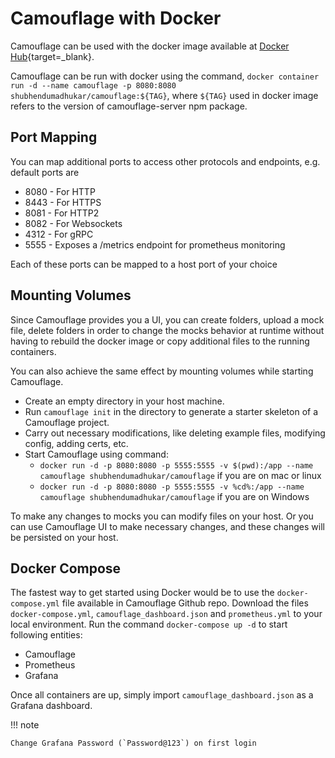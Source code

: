 # Camouflage with Docker

Camouflage can be used with the docker image available at [Docker Hub](https://hub.docker.com/repository/docker/shubhendumadhukar/camouflage){target=\_blank}.

Camouflage can be run with docker using the command, `docker container run -d --name camouflage -p 8080:8080 shubhendumadhukar/camouflage:${TAG}`, where `${TAG}` used in docker image refers to the version of camouflage-server npm package.

## Port Mapping
You can map additional ports to access other protocols and endpoints, e.g. default ports are

- 8080 - For HTTP
- 8443 - For HTTPS
- 8081 - For HTTP2
- 8082 - For Websockets
- 4312 - For gRPC
- 5555 - Exposes a /metrics endpoint for prometheus monitoring

Each of these ports can be mapped to a host port of your choice

## Mounting Volumes

Since Camouflage provides you a UI, you can create folders, upload a mock file, delete folders in order to change the mocks behavior at runtime without having to rebuild the docker image or copy additional files to the running containers.

You can also achieve the same effect by mounting volumes while starting Camouflage.

- Create an empty directory in your host machine.
- Run `camouflage init` in the directory to generate a starter skeleton of a Camouflage project.
- Carry out necessary modifications, like deleting example files, modifying config, adding certs, etc.
- Start Camouflage using command: 
    - `docker run -d -p 8080:8080 -p 5555:5555 -v $(pwd):/app --name camouflage shubhendumadhukar/camouflage` if you are on mac or linux
    - `docker run -d -p 8080:8080 -p 5555:5555 -v %cd%:/app --name camouflage shubhendumadhukar/camouflage` if you are on Windows

To make any changes to mocks you can modify files on your host. Or you can use Camouflage UI to make necessary changes, and these changes will be persisted on your host.

## Docker Compose

The fastest way to get started using Docker would be to use the `docker-compose.yml` file available in Camouflage Github repo. Download the files `docker-compose.yml`, `camouflage_dashboard.json` and `prometheus.yml` to your local environment. Run the command `docker-compose up -d` to start following entities:

- Camouflage
- Prometheus
- Grafana

Once all containers are up, simply import `camouflage_dashboard.json` as a Grafana dashboard. 

!!! note

    Change Grafana Password (`Password@123`) on first login